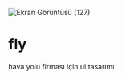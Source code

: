 ![Ekran Görüntüsü (127)](https://user-images.githubusercontent.com/74009802/187955949-0f250d5a-bfea-485e-9c0f-b59ba5641c3b.png)
# fly

hava yolu firması için ui tasarımı
 

